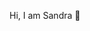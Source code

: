 Hi, I am Sandra 👋

<!--
**sancord/sancord** is a ✨ _special_ ✨ repository because its `README.md` (this file) appears on your GitHub profile.

Here are some ideas to get you started:

 I am a junior frontend developer.
I enjoy working with; HTML, CSS, JAVASCRIPT. I am highly dedicated to my growth hence I keep learning to be better than I was yesterday.🌱 
I'm looking forward to collude on frontend projects. 👯 
 
 You can reach me via📫
  Email: ordiahsandralove@gmail.com
  LinkedIn:http://linkedin.com/in/ordiah-sandra-ifeyinwa-689823194
  
  

